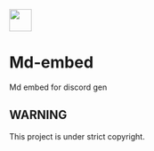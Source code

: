 
<img src="https://md-embed-site.dragonhunter1.repl.co/api/v1?tg=MD-STATS&hash=3830" height="40">

# Md-embed
Md embed for discord gen

## WARNING
This project is under strict copyright.
